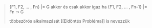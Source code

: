 >{F1, F2, ... , Fn} |= G 
>akkor és csak akkor igaz ha
>{F1, F2, ... , Fn-1} |= Fn ⊃ G 
>
>többszörös alkalmazását [[Eldöntés Probléma]] is nevezzük